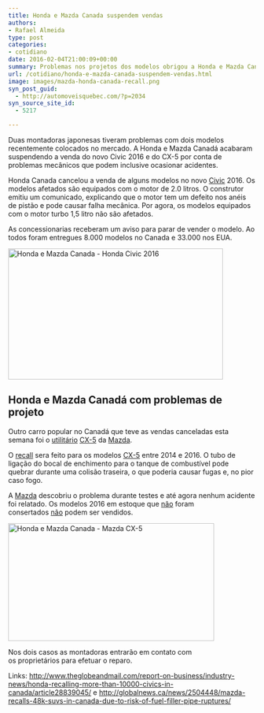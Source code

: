 ```yaml
---
title: Honda e Mazda Canada suspendem vendas
authors:
- Rafael Almeida
type: post
categories:
- cotidiano
date: 2016-02-04T21:00:09+00:00
summary: Problemas nos projetos dos modelos obrigou a Honda e Mazda Canadá a suspender a venda de seus novos modelos na América do Norte.
url: /cotidiano/honda-e-mazda-canada-suspendem-vendas.html
image: images/mazda-honda-canada-recall.png
syn_post_guid:
  - http://automoveisquebec.com/?p=2034
syn_source_site_id:
  - 5217

---
```

Duas montadoras japonesas tiveram problemas com dois modelos recentemente colocados no mercado. A Honda e Mazda Canadá acabaram suspendendo a venda do novo Civic 2016 e do CX-5 por conta de problemas mecânicos que podem inclusive ocasionar acidentes.

Honda Canada cancelou a venda de alguns modelos no novo <u>Civic</u> 2016.
Os modelos afetados são equipados com o motor de 2.0 litros. O construtor emitiu um comunicado, explicando que o motor tem um defeito nos anéis de pistão e pode causar falha mecânica. Por agora, os modelos equipados com o motor turbo 1,5 litro não são afetados.

As concessionarias receberam um aviso para parar de vender o modelo. Ao todos foram entregues 8.000 modelos no Canada e 33.000 nos EUA.

[<img class="alignnone" src="http://automoveisquebec.com/wp-content/uploads/2016/02/Civic-2016.jpg" alt="Honda e Mazda Canada - Honda Civic 2016" width="437" height="266" />][1]

## Honda e Mazda Canadá com problemas de projeto

Outro carro popular no Canadá que teve as vendas canceladas esta semana foi o <u>utilitário</u> <u>CX-5</u> da <u>Mazda</u>.

O <u>recall</u> sera feito para os modelos <u>CX-5</u> entre 2014 e 2016. O tubo de ligação do bocal de enchimento para o tanque de combustível pode quebrar durante uma colisão traseira, o que poderia causar fugas e, no pior caso fogo.

A <u>Mazda</u> descobriu o problema durante testes e até agora nenhum acidente foi relatado. Os modelos 2016 em estoque que <u>não</u> foram consertados <u>não</u> podem ser vendidos.

[<img class="alignnone" src="http://automoveisquebec.com/wp-content/uploads/2016/02/CX-5.jpg" alt="Honda e Mazda Canada - Mazda CX-5" width="419" height="239" />][2]

Nos dois casos as montadoras entrarão em contato com os proprietários para efetuar o reparo.

Links: <http://www.theglobeandmail.com/report-on-business/industry-news/honda-recalling-more-than-10000-civics-in-canada/article28839045/> e <http://globalnews.ca/news/2504448/mazda-recalls-48k-suvs-in-canada-due-to-risk-of-fuel-filler-pipe-ruptures/>

 [1]: http://automoveisquebec.com/wp-content/uploads/2016/02/Civic-2016.jpg
 [2]: http://automoveisquebec.com/wp-content/uploads/2016/02/CX-5.jpg
